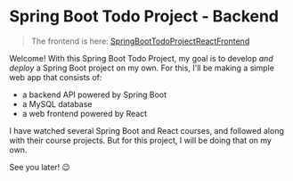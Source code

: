 # Spring Boot Todo Project - Backend

> The frontend is here: [SpringBootTodoProjectReactFrontend](https://github.com/osmannyildiz/SpringBootTodoProjectReactFrontend)

Welcome! With this Spring Boot Todo Project, my goal is to develop *and deploy* a Spring Boot project on my own. For this, I'll be making a simple web app that consists of:
- a backend API powered by Spring Boot
- a MySQL database
- a web frontend powered by React

I have watched several Spring Boot and React courses, and followed along with their course projects. But for this project, I will be doing that on my own.

See you later! 😉

